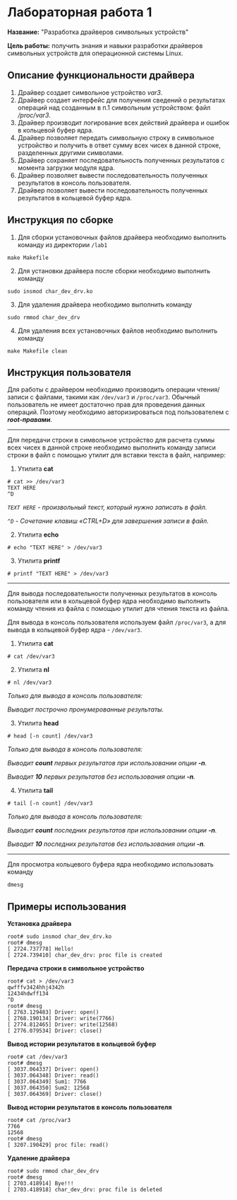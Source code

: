 # Лабораторная работа 1

**Название:** "Разработка драйверов символьных устройств"

**Цель работы:** получить знания и навыки разработки драйверов символьных устройств 
                 для операционной системы Linux.

## Описание функциональности драйвера

1. Драйвер создает символьное устройство *var3*.
2. Драйвер создает интерфейс для получения сведений о результатах операций 
   над созданным в п.1 символьным устройством: файл */proc/var3*.
3. Драйвер производит логирование всех действий драйвера и ошибок в кольцевой 
   буфер ядра.  
4. Драйвер позволяет передать символьную строку в символьное устройство 
   и получить в ответ сумму всех чисех в данной строке, разделенных другими символами.
5. Драйвер сохраняет последовательность полученных результатов с момента загрузки 
   модуля ядра.
6. Драйвер позволяет вывести последовательность полученных результатов в консоль 
   пользователя.
7. Драйвер позволяет вывести последовательность полученных результатов в кольцевой 
   буфер ядра.

## Инструкция по сборке

1. Для сборки установочных файлов драйвера необходимо выполнить команду 
   из директории `/lab1`
```
make Makefile
```
2. Для установки драйвера после сборки необходимо выполнить команду
```
sudo insmod char_dev_drv.ko
```
3. Для удаления драйвера необходимо выполнить команду
```
sudo rmmod char_dev_drv
```
4. Для удаления всех установочных файлов необходимо выполнить команду
```
make Makefile clean
```

## Инструкция пользователя

Для работы с драйвером необходимо производить операции чтения/записи с файлами, 
такими как `/dev/var3` и `/proc/var3`. Обычный пользователь не имеет достаточно 
прав для проведения данных операций. Поэтому необходимо авторизироваться под 
пользователем с ***root-правами***.

---

Для передачи строки в символьное устройство для расчета суммы 
всех чисех в данной строке необходимо выполнить команду записи строки в файл 
с помощью утилит для вставки текста в файл, например:
1. Утилита **cat**
```
# cat >> /dev/var3
TEXT HERE 
^D
```
*`TEXT HERE` -  произвольный текст, который нужно записать в файл.*
 
*`^D` - Сочетание клавиш *«CTRL+D»* для завершения записи в файл.*
 
2. Утилита **echo**
```
# echo "TEXT HERE" > /dev/var3
```
3. Утилита **printf**
```
# printf "TEXT HERE" > /dev/var3
```
---
Для вывода последовательности полученных результатов в консоль пользователя или 
в кольцевой буфер ядра необходимо выполнить команду чтения из файла с помощью 
утилит для чтения текста из файла. 

Для вывода в консоль пользователя используем файл `/proc/var3`, 
а для вывода в кольцевой буфер ядра - `/dev/var3`.

1. Утилита **cat**
```
# cat /dev/var3
```

2. Утилита **nl**
```
# nl /dev/var3
```
*Только для вывода в консоль пользователя:*

*Выводит построчно пронумерованные результаты.*

3. Утилита **head**
```
# head [-n count] /dev/var3
```
*Только для вывода в консоль пользователя:*

*Выводит **count** первых результатов при использовании опции **-n**.*

*Выводит **10** первых результатов без использования опции **-n**.*

4. Утилита **tail**
```
# tail [-n count] /dev/var3
```
*Только для вывода в консоль пользователя:*

*Выводит **count** последних результатов при использовании опции **-n**.*

*Выводит **10** последних результатов без использования опции **-n**.*

---

Для просмотра кольцевого буфера ядра необходимо использовать команду
```
dmesg
```

## Примеры использования
**Установка драйвера**
```
root# sudo insmod char_dev_drv.ko
root# dmesg 
[ 2724.737778] Hello!
[ 2724.739410] char_dev_drv: proc file is created
```
**Передача строки в символьное устройство**
```
root# cat > /dev/var3 
qwfffv3424hhj4342h
12434hdwff134
^D
root# dmesg 
[ 2763.129483] Driver: open()
[ 2768.190134] Driver: write(7766)
[ 2774.812465] Driver: write(12568)
[ 2776.079534] Driver: close()
```
**Вывод истории результатов в кольцевой буфер**
```
root# cat /dev/var3 
root# dmesg 
[ 3037.064337] Driver: open()
[ 3037.064348] Driver: read()
[ 3037.064349] Sum1: 7766
[ 3037.064350] Sum2: 12568
[ 3037.064369] Driver: close()
```
**Вывод истории результатов в консоль пользователя**
```
root# cat /proc/var3 
7766
12568
root# dmesg
[ 3207.190429] proc file: read()
```
**Удаление драйвера**
```
root# sudo rmmod char_dev_drv
root# dmesg
[ 2703.418914] Bye!!!
[ 2703.418918] char_dev_drv: proc file is deleted
```
